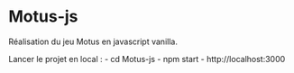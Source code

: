 # Motus-js

Réalisation du jeu Motus en javascript vanilla.

Lancer le projet en local : 
    - cd Motus-js
    - npm start
    - http://localhost:3000